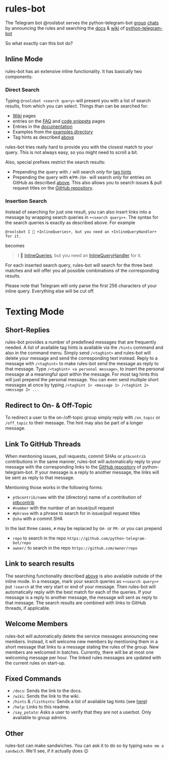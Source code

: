 # rules-bot

The Telegram bot @roolsbot serves the python-telegram-bot [group](https://telegram.me/pythontelegrambotgroup) [chats](https://t.me/pythontelegrambottalk) by announcing the rules and searching the [docs](https://python-telegram-bot.readthedocs.io/) & [wiki](https://github.com/python-telegram-bot/python-telegram-bot/wiki) of [python-telegram-bot](https://python-telegram-bot.org)

So what exactly can this bot do?

## Inline Mode

rules-bot has an extensive inline functionality. It has basically two components:

### Direct Search

Typing `@roolsbot <search query>` will present you with a list of search results, from which you can select. Things than can be searched for:

* [Wiki](https://github.com/python-telegram-bot/python-telegram-bot/wiki) pages
* entries on the [FAQ](https://github.com/python-telegram-bot/python-telegram-bot/wiki/Frequently-Asked-Questions) and [code snippets](https://github.com/python-telegram-bot/python-telegram-bot/wiki/Code-snippets) pages
* Entries in the [documentation](https://python-telegram-bot.readthedocs.io/en/stable/)
* Examples from the [examples directory](https://github.com/python-telegram-bot/python-telegram-bot/tree/master/examples#examples)
* Tag hints as described [above](#short-replies)

rules-bot tries really hard to provide you with the closest match to your query. This is not always easy, so you might need to scroll a bit.

Also, special prefixes restrict the search results:

* Prepending the query with `/` will search *only* for [tag hints](#short-replies)
* Prepending the query with `#`/`PR-`/`GH-` will search *only* for entries on GitHub as described [above](#link-to-github-threads). This also allows you to search issues & pull request titles on the [GitHub repository](https://github.com/python-telegram-bot/python-telegram-bot).

### Insertion Search

Instead of searching for just one result, you can also insert links into a message by wrapping search queries in `+<search query>+`. The syntax for the search queries is exactly as described above. For example

```
@roolsbot I 💙 +InlineQueries+, but you need an +InlineQueryHandler+ for it.
```
becomes

> I 💙 [InlineQueries](https://python-telegram-bot.readthedocs.io/en/stable/telegram.inlinequery.html#telegram.InlineQuery), but you need an [InlineQueryHandler](https://python-telegram-bot.readthedocs.io/en/stable/telegram.ext.inlinequeryhandler.html#telegram.ext.InlineQueryHandler) for it.

For each inserted search query, rules-bot will search for the three best matches and will offer you all possible combinations of the corresponding results.

Please note that Telegram will only parse the first 256 characters of your inline query. Everything else will be cut off.

# Texting Mode

## Short-Replies

rules-bot provides a number of predefined messages that are frequently needed. A list of available tag hints is available via the `/hints` command and also in the command menu. Simply send `/<taghint>` and rules-bot will delete your message and send the corresponding text instead. Reply to a message with `/<taghint>` to make rules-bot send the message as reply to that message. Type `/<taghint> <a personal message>`, to insert the personal message at a meaningful spot within the message. For most tag hints this will just prepend the personal message. You can even send multiple short messages at once by typing `/<taghint 1> <message 1> /<taghint 2> <message 2> ...`

## Redirect to On- & Off-Topic

To redirect a user to the on-/off-topic group simply reply with `/on_topic` or `/off_topic` to their message. The hint may also be part of a longer message.

## Link To GitHub Threads

When mentioning issues, pull requests, commit SHAs or `ptbcontrib` contributions in the same manner, rules-bot will automatically reply to your message with the corresponding links to the [GitHub repository](https://github.com/python-telegram-bot/python-telegram-bot) of python-telegram-bot. If your message is a reply to another message, the links will be sent as reply to that message.

Mentioning those works in the following forms:

* `ptbcontrib/name` with the (directory) name of a contribution of [ptbcontrib](https://github.com/python-telegram-bot/ptbcontrib/tree/main/ptbcontrib)
* `#number` with the number of an issue/pull request
* `#phrase` with a phrase to search for in issue/pull request titles
* `@sha` with a commit SHA

In the last three cases, `#` may be replaced by `GH-` or `PR-` or you can prepend

* `repo` to search in the repo `https://github.com/python-telegram-bot/repo`
* `owner/` to search in the repo `https://github.com/owner/repo`

## Link to search results

The searching functionality described [above](#inline-mode) is also available outside of the inline mode. In a message, mark your search queries as `+<search query>+` put `!search` at the very start or end of your message. Then rules-bot will automatically reply with the best match for each of the queries. If your message is a reply to another message, the message will sent as reply to that message.
The search results are combined with links to GitHub threads, if applicable.

## Welcome Members

rules-bot will automatically delete the service messages announcing new members. Instead, it will welcome new members by mentioning them in a short message that links to a message stating the rules of the group. New members are welcomed in batches. Currently, there will be at most one welcoming message per hour. The linked rules messages are updated with the current rules on start-up.

## Fixed Commands

* `/docs`: Sends the link to the docs.
* `/wiki`: Sends the link to the wiki.
* `/hints` & `/listhints`: Sends a list of available tag hints (see [here](#short-replies))
* `/help`: Links to this readme.
* `/say_potato`: Asks a user to verify that they are not a userbot. Only available to group admins.

## Other

rules-bot can make sandwiches. You can ask it to do so by typing `make me a sandwich`. We'll see, if it actually does 😉